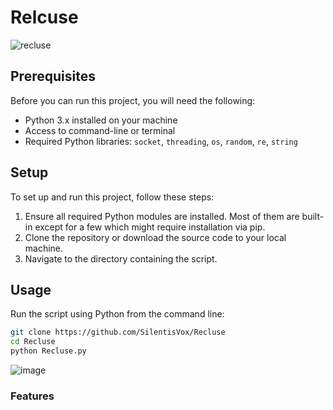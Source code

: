 # Relcuse

![recluse](https://github.com/user-attachments/assets/d6ce3003-84f1-4554-a2bc-639edbafb0e2)

## Prerequisites

Before you can run this project, you will need the following:
- Python 3.x installed on your machine
- Access to command-line or terminal
- Required Python libraries: `socket`, `threading`, `os`, `random`, `re`, `string`

## Setup

To set up and run this project, follow these steps:

1. Ensure all required Python modules are installed. Most of them are built-in except for a few which might require installation via pip.
2. Clone the repository or download the source code to your local machine.
3. Navigate to the directory containing the script.

## Usage

Run the script using Python from the command line:

```bash
git clone https://github.com/SilentisVox/Recluse
cd Recluse
python Recluse.py
```

![image](https://github.com/user-attachments/assets/5a07b56d-cc88-4ce4-a320-86f79c0a0454)

### Features
